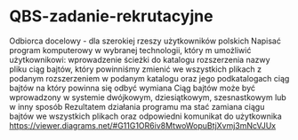 # QBS-zadanie-rekrutacyjne
Odbiorca docelowy - dla szerokiej rzeszy użytkowników polskich
Napisać program komputerowy w wybranej technologii, który m umożliwić użytkownikowi:
wprowadzenie ścieżki do katalogu
rozszerzenia nazwy pliku
ciąg bajtów, który powinniśmy zmienić we wszystkich plikach z podanym rozszerzeniem w podanym katalogu oraz jego podkatalogach
ciąg bajtów na który powinna się odbyć wymiana
Ciąg bajtów może być wprowadzony w systemie dwójkowym, dziesiątkowym, szesnastkowym lub w inny sposób
Rezultatem działania programu ma stać zamiana ciągu bajtów we wszystkich plikach oraz odpowiedni komunikat do użytkownika
<img>https://viewer.diagrams.net/#G11G1OR6iv8MtwoWopuBtjXvmj3mNcVJUx</img>
